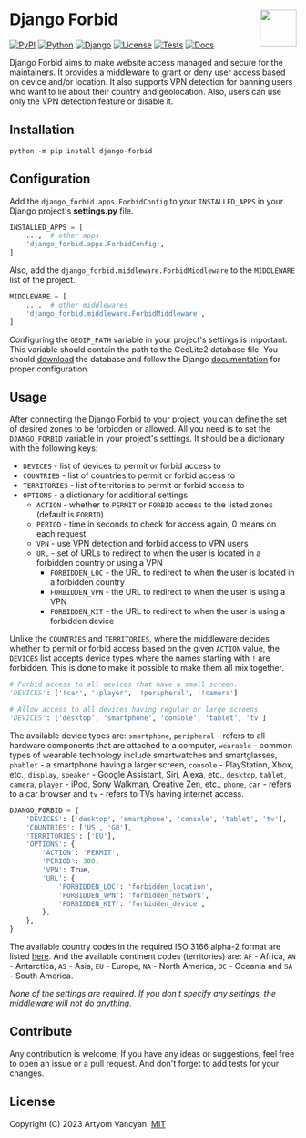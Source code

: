 # Django Forbid <img src="https://github.com/pysnippet.png" align="right" height="64" />

[![PyPI](https://img.shields.io/pypi/v/django-forbid.svg)](https://pypi.org/project/django-forbid/)
[![Python](https://img.shields.io/pypi/pyversions/django-forbid.svg?logoColor=white)](https://pypi.org/project/django-forbid/)
[![Django](https://img.shields.io/pypi/djversions/django-forbid.svg?color=0C4B33&label=django)](https://pypi.org/project/django-forbid/)
[![License](https://img.shields.io/pypi/l/django-forbid.svg)](https://github.com/pysnippet/django-forbid/blob/master/LICENSE)
[![Tests](https://github.com/pysnippet/django-forbid/actions/workflows/tests.yml/badge.svg)](https://github.com/pysnippet/django-forbid/actions/workflows/tests.yml)
[![Docs](https://github.com/pysnippet/django-forbid/actions/workflows/docs.yml/badge.svg)](https://github.com/pysnippet/django-forbid/actions/workflows/docs.yml)

Django Forbid aims to make website access managed and secure for the maintainers. It provides a middleware to grant or
deny user access based on device and/or location. It also supports VPN detection for banning users who want to lie about
their country and geolocation. Also, users can use only the VPN detection feature or disable it.

## Installation

```shell
python -m pip install django-forbid
```

## Configuration

Add the `django_forbid.apps.ForbidConfig` to your `INSTALLED_APPS` in your Django project's **settings.py** file.

```python
INSTALLED_APPS = [
    ...,  # other apps
    'django_forbid.apps.ForbidConfig',
]
```

Also, add the `django_forbid.middleware.ForbidMiddleware` to the `MIDDLEWARE` list of the project.

```python
MIDDLEWARE = [
    ...,  # other middlewares
    'django_forbid.middleware.ForbidMiddleware',
]
```

Configuring the `GEOIP_PATH` variable in your project's settings is important. This variable should contain the path to
the GeoLite2 database file. You should [download](https://dev.maxmind.com/geoip/geoip2/geolite2/) the database and
follow the Django [documentation](https://docs.djangoproject.com/en/2.1/ref/contrib/gis/geoip2/#settings) for proper
configuration.

## Usage

After connecting the Django Forbid to your project, you can define the set of desired zones to be forbidden or allowed.
All you need is to set the `DJANGO_FORBID` variable in your project's settings. It should be a dictionary with the
following keys:

- `DEVICES` - list of devices to permit or forbid access to
- `COUNTRIES` - list of countries to permit or forbid access to
- `TERRITORIES` - list of territories to permit or forbid access to
- `OPTIONS` - a dictionary for additional settings
    - `ACTION` - whether to `PERMIT` or `FORBID` access to the listed zones (default is `FORBID`)
    - `PERIOD` - time in seconds to check for access again, 0 means on each request
    - `VPN` - use VPN detection and forbid access to VPN users
    - `URL` - set of URLs to redirect to when the user is located in a forbidden country or using a VPN
        - `FORBIDDEN_LOC` - the URL to redirect to when the user is located in a forbidden country
        - `FORBIDDEN_VPN` - the URL to redirect to when the user is using a VPN
        - `FORBIDDEN_KIT` - the URL to redirect to when the user is using a forbidden device

Unlike the `COUNTRIES` and `TERRITORIES`, where the middleware decides whether to permit or forbid access based on the
given `ACTION` value, the `DEVICES` list accepts device types where the names starting with `!` are forbidden. This is
done to make it possible to make them all mix together.

```python
# Forbid access to all devices that have a small screen.
'DEVICES': ['!car', '!player', '!peripheral', '!camera']

# Allow access to all devices having regular or large screens.
'DEVICES': ['desktop', 'smartphone', 'console', 'tablet', 'tv']
```

The available device types are: `smartphone`, `peripheral` - refers to all hardware components that are attached to a
computer, `wearable` - common types of wearable technology include smartwatches and smartglasses, `phablet` - a
smartphone having a larger screen, `console` - PlayStation, Xbox, etc., `display`, `speaker` - Google Assistant, Siri,
Alexa, etc., `desktop`, `tablet`, `camera`, `player` - iPod, Sony Walkman, Creative Zen, etc., `phone`, `car` - refers
to a car browser and `tv` - refers to TVs having internet access.

```python
DJANGO_FORBID = {
    'DEVICES': ['desktop', 'smartphone', 'console', 'tablet', 'tv'],
    'COUNTRIES': ['US', 'GB'],
    'TERRITORIES': ['EU'],
    'OPTIONS': {
        'ACTION': 'PERMIT',
        'PERIOD': 300,
        'VPN': True,
        'URL': {
            'FORBIDDEN_LOC': 'forbidden_location',
            'FORBIDDEN_VPN': 'forbidden_network',
            'FORBIDDEN_KIT': 'forbidden_device',
        },
    },
}
```

The available country codes in the required ISO 3166 alpha-2 format are
listed [here](https://www.iban.com/country-codes). And the available continent codes (territories) are: `AF` -
Africa, `AN` - Antarctica, `AS` - Asia, `EU` - Europe, `NA` - North America, `OC` - Oceania and `SA` - South America.

_None of the settings are required. If you don't specify any settings, the middleware will not do anything._

## Contribute

Any contribution is welcome. If you have any ideas or suggestions, feel free to open an issue or a pull request. And
don't forget to add tests for your changes.

## License

Copyright (C) 2023 Artyom Vancyan. [MIT](https://github.com/pysnippet/django-forbid/blob/master/LICENSE)
